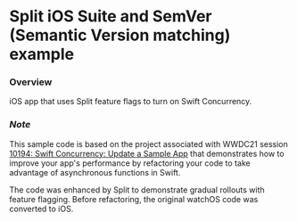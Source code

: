 # Split iOS Suite and SemVer (Semantic Version matching) example

### Overview

iOS app that uses Split feature flags to turn on Swift Concurrency.

### _Note_

This sample code is based on the project associated with WWDC21 session [10194: Swift Concurrency: Update a Sample App](https://developer.apple.com/wwdc21/10194) that demonstrates how to improve your app's performance by refactoring your code to take advantage of asynchronous functions in Swift.

The code was enhanced by Split to demonstrate gradual rollouts with feature flagging. Before refactoring, the original watchOS code was converted to iOS.

